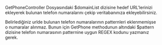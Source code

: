 <p>GetPhoneController Dosyasındaki $domainList dizisine hedef URL'lerinizi ekleyerek bulunan telefon numaralarını çekip veritabanınıza ekleyebilirsiniz.</p>
<p>Belirlediğiniz urlde bulunan telefon numaralarının patternleri eklenmemişse o numaralar alınmaz. Bunun için GetPhone methodunun altındaki $pattern dizisine telefon numarasının patternine uygun REGEX kodunu yazmanız gerek.</p>
